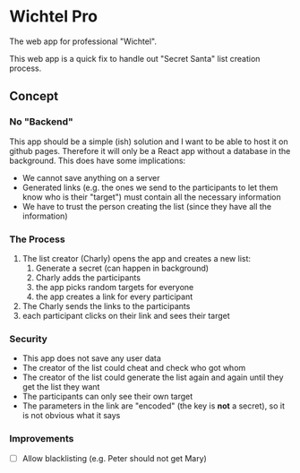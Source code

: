 # Wichtel Pro

The web app for professional "Wichtel".

This web app is a quick fix to handle out "Secret Santa" list creation process.


## Concept

### No "Backend"

This app should be a simple (ish) solution and I want to be able to host it on github pages. Therefore it will only be
a React app without a database in the background. This does have some implications:

* We cannot save anything on a server
* Generated links (e.g. the ones we send to the participants to let them know who is their "target") must contain all
  the necessary information
* We have to trust the person creating the list (since they have all the information)


### The Process

1. The list creator (Charly) opens the app and creates a new list:
   1. Generate a secret (can happen in background)
   2. Charly adds the participants
   3. the app picks random targets for everyone
   4. the app creates a link for every participant
2. The Charly sends the links to the participants
3. each participant clicks on their link and sees their target


### Security

* This app does not save any user data
* The creator of the list could cheat and check who got whom
* The creator of the list could generate the list again and again until they get the list they want
* The participants can only see their own target
* The parameters in the link are "encoded" (the key is **not** a secret), so it is not obvious what it says


### Improvements

* [ ] Allow blacklisting (e.g. Peter should not get Mary)